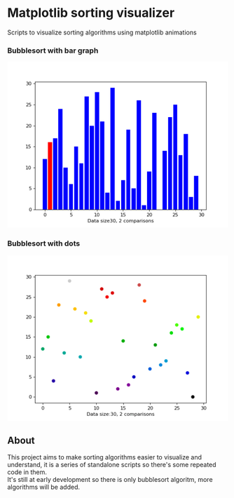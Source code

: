 # Matplotlib sorting visualizer
Scripts to visualize sorting algorithms using matplotlib animations
### Bubblesort with bar graph
![](/gifs/bar_bubblesort.gif)
### Bubblesort with dots
![](/gifs/scatter_bubblesort.gif)

## About
This project aims to make sorting algorithms easier to visualize and understand, it is a series of standalone scripts so there's
some repeated code in them.  
It's still at early development so there is only bubblesort algoritm, more algorithms will be added.


